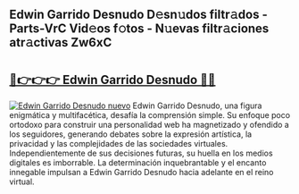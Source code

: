 ## Edwin Garrido Desnudo D𝚎sn𝚞dos filtr𝚊dos - Parts-VrC Vid𝚎os f𝚘tos - N𝚞evas filtr𝚊ciones atr𝚊ctivas Zw6xC

# <h2><a href="http://mbaeei.tromn.icu/?c=Edwin+Garrido+Desnudo">🔗👉👉👉 Edwin Garrido Desnudo 🔗🔗</a></h2>

[![Edwin Garrido Desnudo nuevo](https://i.imgur.com/pEAQMta.gif)](http://mbaeei.tromn.icu/?c=Edwin+Garrido+Desnudo)
Edwin Garrido Desnudo, una figura enigmática y multifacética, desafía la comprensión simple. Su enfoque poco ortodoxo para construir una personalidad web ha magnetizado y ofendido a los seguidores, generando debates sobre la expresión artística, la privacidad y las complejidades de las sociedades virtuales. Independientemente de sus decisiones futuras, su huella en los medios digitales es imborrable. La determinación inquebrantable y el encanto innegable impulsan a Edwin Garrido Desnudo hacia adelante en el reino virtual.
